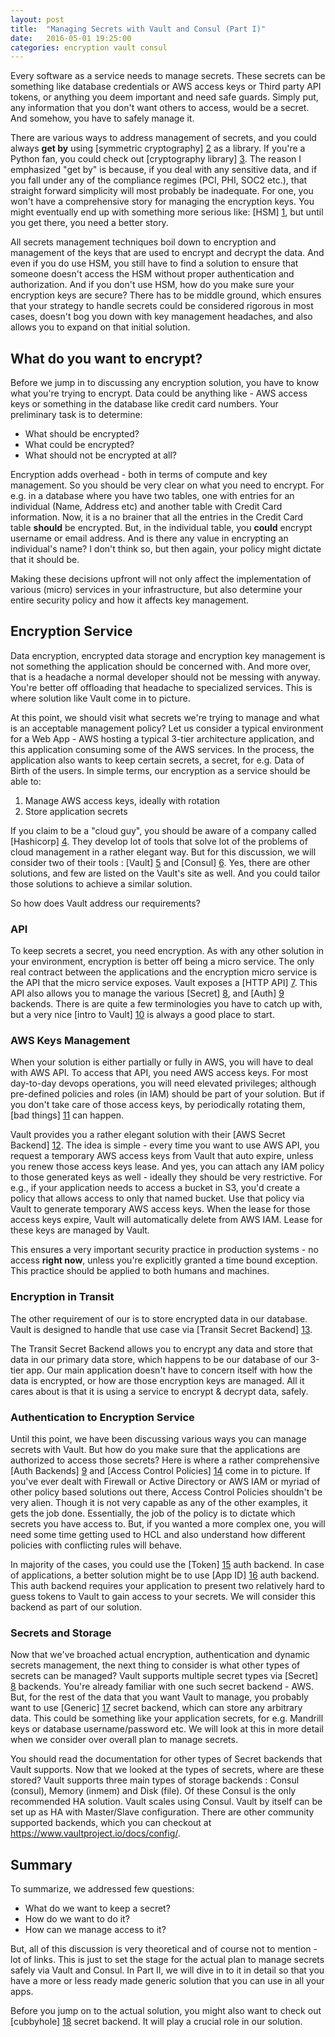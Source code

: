 ```yaml
---
layout: post
title:  "Managing Secrets with Vault and Consul (Part I)"
date:   2016-05-01 19:25:00
categories: encryption vault consul
---
```


Every software as a service needs to manage secrets. These secrets can be something like database credentials or AWS access keys or Third party API tokens, or anything you deem important and need safe guards. Simply put, any information that you don't want others to access,  would be a secret. And somehow, you have to safely manage it.

There are various ways to address management of secrets, and you could always **get by** using [symmetric cryptography] [2] as a library. If you're a Python fan, you could check out [cryptography library] [3]. The reason I emphasized "get by" is because, if you deal with any sensitive data, and if you fall under any of the compliance regimes (PCI, PHI, SOC2 etc.), that straight forward simplicity will most probably be inadequate. For one, you won't have a comprehensive story for managing the encryption keys. You might eventually end up with something more serious like: [HSM] [1], but until you get there, you need a better story.

All secrets management techniques boil down to encryption and management of the keys that are used to encrypt and decrypt the data. And even if you do use HSM, you still have to find a solution to  ensure that someone doesn't access the HSM without proper authentication and authorization. And if you don't use HSM, how do you make sure your encryption keys are secure? There has to be middle ground, which ensures that your strategy to handle secrets could be considered rigorous in most cases, doesn't bog you down with key management headaches, and also allows you to expand on that initial solution.

## What do you want to encrypt?

Before we jump in to discussing any encryption solution, you have to know what you're trying to encrypt. Data could be anything like - AWS access keys or something in the database like credit card numbers. Your preliminary task is to determine:

- What should be encrypted?
- What could be encrypted?
- What should not be encrypted at all?

Encryption adds overhead - both in terms of compute and key management. So you should be very clear on what you need to encrypt. For e.g. in a database where you have two tables, one with entries for an individual (Name, Address etc) and another table with Credit Card information. Now, it is a no brainer that all the entries in the Credit Card table **should** be encrypted. But, in the individual table, you **could** encrypt username or email address. And is there any value in encrypting an individual's name? I don't think so, but then again, your policy might dictate that it should be.

Making these decisions upfront will not only affect the implementation of various (micro) services in your infrastructure, but also determine your entire security policy and how it affects key management.

## Encryption Service
Data encryption, encrypted data storage and encryption key management is not something the application should be concerned with.  And more over,  that is a headache a normal developer should not be messing with anyway. You're better off offloading that headache to specialized services. This is where solution like Vault come in to picture.

At this point, we should visit what secrets we're trying to manage and what is an acceptable management policy? Let us consider a typical environment for a Web App - AWS hosting a typical 3-tier architecture application, and this application consuming some of the AWS services. In the process, the application also wants to keep certain secrets, a secret, for e.g. Data of Birth of the users. In simple terms, our encryption as a service should be able to:

1. Manage AWS access keys, ideally with rotation
2. Store application secrets

If you claim to be a "cloud guy", you should be aware of a company called [Hashicorp] [4]. They develop lot of tools that solve lot of the problems of cloud management in a rather elegant way. But for this discussion, we will consider two of their tools : [Vault] [5] and [Consul] [6]. Yes, there are other solutions, and few are listed on the Vault's site as well. And you could tailor those solutions to achieve a similar solution.

So how does Vault address our requirements?

### API
To keep secrets a secret, you need encryption. As with any other solution in your environment, encryption is better off being a micro service. The only real contract between the applications and the encryption micro service is the API that the micro service exposes.  Vault exposes a [HTTP API] [7]. This API also allows you to manage the various [Secret] [8],  and [Auth] [9] backends. There is are quite a few terminologies you have to catch up with, but a very nice [intro to Vault] [10] is always a good place to start.

### AWS Keys Management
When your solution is either partially or fully in AWS, you will have to deal with AWS API. To access that API, you need AWS access keys. For most day-to-day devops operations, you will need elevated privileges; although pre-defined policies and roles (in IAM) should be part of your solution. But if you don't take care of those access keys, by periodically rotating them, [bad things] [11] can happen.

Vault provides you a rather elegant solution with their [AWS Secret Backend] [12]. The idea is simple - every time you want to use AWS API, you request a temporary AWS access keys from Vault that auto expire, unless you renew those access keys lease. And yes, you can attach any IAM policy to those generated keys as well - ideally they should be very restrictive. For e.g., if your application needs to access a bucket in S3, you'd create a policy that allows access to only that named bucket. Use that policy via Vault to generate temporary AWS access keys. When the lease for those access keys expire, Vault will automatically delete from AWS IAM. Lease for these keys are managed by Vault.

This ensures a very important security practice in production systems - no access **right now**, unless you're explicitly granted a time bound exception. This practice should be applied to both humans and machines.

### Encryption in Transit
The other requirement of our is to store encrypted data in our database. Vault is designed to handle that use case via [Transit Secret Backend] [13].

The Transit Secret Backend allows you to encrypt any data and store that data in our primary data store, which happens to be our database of our 3-tier app. Our main application doesn't have to concern itself with how the data is encrypted, or how are those encryption keys are managed. All it cares about is that it is using a service to encrypt & decrypt data, safely.

### Authentication to Encryption Service
Until this point, we have been discussing various ways you can manage secrets with Vault. But how do you make sure that the applications are authorized to access those secrets? Here is where a rather comprehensive [Auth Backends] [9] and [Access Control Policies] [14] come in to picture. If you've ever dealt with Firewall or Active Directory or AWS IAM or myriad of other policy based solutions out there, Access Control Policies shouldn't be very alien. Though it is not very capable as any of the other examples, it gets the job done. Essentially, the job of the policy is to dictate which secrets you have access to. But, if you wanted a more complex one, you will need some time getting used to HCL and also understand how different policies with conflicting rules will behave.

In majority of the cases, you could use the [Token] [15] auth backend. In case of  applications, a better solution might be to use [App ID] [16] auth backend. This auth backend requires your application to present two relatively hard to guess tokens to Vault to gain access to your secrets. We will consider this backend as part of our solution.

### Secrets and Storage
Now that we've broached actual encryption, authentication and dynamic secrets management, the next thing to consider is what other types of secrets can be managed? Vault supports multiple secret types via [Secret] [8] backends. You're already familiar with one such secret backend - AWS. But, for the rest of the data that you want Vault to manage, you probably want to use [Generic] [17] secret backend, which can store any arbitrary data. This could be something like your application secrets, for e.g. Mandrill keys or database username/password etc. We will look at this in more detail when we consider over overall plan to manage secrets.

You should read the documentation for other types of Secret backends that Vault supports. Now that we looked at the types of secrets, where are these stored? Vault supports three main types of storage backends : Consul (consul), Memory (inmem) and Disk (file). Of these Consul is the only recommended HA solution. Vault scales using Consul. Vault by itself can be set up as HA with Master/Slave configuration. There are other community supported backends, which you can checkout at https://www.vaultproject.io/docs/config/.

## Summary
To summarize, we addressed few questions:

- What do we want to keep a secret?
- How do we want to do it?
- How can we manage access to it?

But, all of this discussion is very theoretical and of course not to mention - lot of links. This is just to set the stage for the actual plan to manage secrets safely via Vault and Consul. In Part II, we will dive in to it in detail so that you have a more or less ready made generic solution that you can use in all your apps.

Before you jump on to the actual solution, you might also want to check out [cubbyhole] [18] secret backend. It will play a crucial role in our solution.

  [1]: https://en.wikipedia.org/wiki/Hardware_security_module
  [2]: https://en.wikipedia.org/wiki/Symmetric-key_algorithm
  [3]: https://cryptography.io
  [4]: https://www.hashicorp.com/
  [5]: https://www.vaultproject.io/
  [6]: https://www.consul.io/
  [7]: https://www.vaultproject.io/docs/http/index.html
  [8]: https://www.vaultproject.io/docs/secrets/index.html
  [9]: https://www.vaultproject.io/docs/auth/index.html
  [10]: https://www.vaultproject.io/intro/index.html
  [11]: http://wptavern.com/ryan-hellyers-aws-nightmare-leaked-access-keys-result-in-a-6000-bill-overnight
  [12]: https://www.vaultproject.io/docs/secrets/aws/index.html
  [13]: https://www.vaultproject.io/docs/secrets/transit/index.html
  [14]: https://www.vaultproject.io/docs/concepts/policies.html
  [15]: https://www.vaultproject.io/docs/auth/token.html
  [16]: https://www.vaultproject.io/docs/auth/token.html
  [17]: https://www.vaultproject.io/docs/secrets/generic/index.html
  [18]: https://www.vaultproject.io/docs/secrets/cubbyhole/index.html
